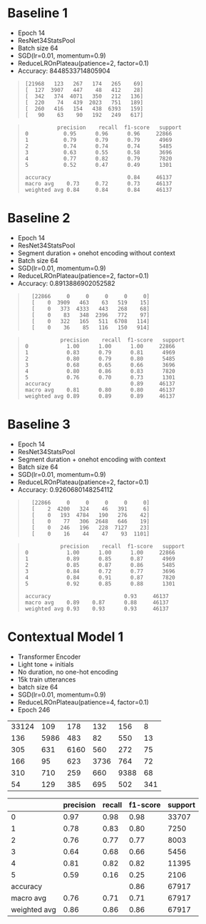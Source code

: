 # Baseline 1

- Epoch 14
- ResNet34StatsPool
- Batch size 64
- SGD(lr=0.01, momentum=0.9)
- ReduceLROnPlateau(patience=2, factor=0.1)
- Accuracy: 8448533714805904

>     [21968   123   267   174   265    69]
>     [  127  3907   447    48   412    28]
>     [  342   374  4071   350   212   136]
>     [  220    74   439  2023   751   189]
>     [  260   416   154   438  6393   159]
>     [   90    63    90   192   249   617]

>               precision    recall  f1-score   support
>     0           0.95      0.96      0.96     22866
>     1           0.79      0.79      0.79      4969
>     2           0.74      0.74      0.74      5485
>     3           0.63      0.55      0.58      3696
>     4           0.77      0.82      0.79      7820
>     5           0.52      0.47      0.49      1301
>
>     accuracy                        0.84     46137
>     macro avg    0.73     0.72      0.73     46137
>     weighted avg 0.84     0.84      0.84     46137

# Baseline 2

- Epoch 14
- ResNet34StatsPool
- Segment duration + onehot encoding without context
- Batch size 64
- SGD(lr=0.01, momentum=0.9)
- ReduceLROnPlateau(patience=2, factor=0.1)
- Accuracy: 0.8913886902052582

>       [22866     0     0     0     0     0]
>       [    0  3909   463    63   519    15]
>       [    0   373  4333   443   268    68]
>       [    0    83   348  2396   772    97]
>       [    0   322   165   511  6708   114]
>       [    0    36    85   116   150   914]

>                precision    recall  f1-score   support
>     0            1.00      1.00      1.00     22866
>     1            0.83      0.79      0.81      4969
>     2            0.80      0.79      0.80      5485
>     3            0.68      0.65      0.66      3696
>     4            0.80      0.86      0.83      7820
>     5            0.76      0.70      0.73      1301
>     accuracy                         0.89     46137
>     macro avg    0.81      0.80      0.80     46137
>     weighted avg 0.89      0.89      0.89     46137

# Baseline 3

- Epoch 14
- ResNet34StatsPool
- Segment duration + onehot encoding with context
- Batch size 64
- SGD(lr=0.01, momentum=0.9)
- ReduceLROnPlateau(patience=2, factor=0.1)
- Accuracy: 0.9260680148254112

>       [22866     0     0     0     0     0]
>       [    2  4200   324    46   391     6]
>       [    0   193  4784   190   276    42]
>       [    0    77   306  2648   646    19]
>       [    0   246   196   228  7127    23]
>       [    0    16    44    47    93  1101]

>                precision    recall  f1-score   support
>     0            1.00      1.00      1.00     22866
>     1            0.89      0.85      0.87      4969
>     2            0.85      0.87      0.86      5485
>     3            0.84      0.72      0.77      3696
>     4            0.84      0.91      0.87      7820
>     5            0.92      0.85      0.88      1301
>
>     accuracy                       0.93     46137
>     macro avg    0.89    0.87      0.88     46137
>     weighted avg 0.93    0.93      0.93     46137

# Contextual Model 1

- Transformer Encoder
- Light tone + initials
- No duration, no one-hot encoding
- 15k train utterances
- batch size 64
- SGD(lr=0.01, momentum=0.9)
- ReduceLROnPlateau(patience=4, factor=0.1)
- Epoch 246

|||||||
|---|---|---|---|---|---|
| 33124 |  109 |  178 |  132 |  156 |   8 |
|   136 | 5986 |  483 |   82 |  550 |  13 |
|   305 |  631 | 6160 |  560 |  272 |  75 |
|   166 |   95 |  623 | 3736 |  764 |  72 |
|   310 |  710 |  259 |  660 | 9388 |  68 |
|    54 |  129 |  385 |  695 |  502 | 341 |

| | precision |  recall | f1-score | support |
|---|---|---|---|---|
| 0 | 0.97 | 0.98 | 0.98 | 33707 |
| 1 | 0.78 | 0.83 | 0.80 |  7250 |
| 2 | 0.76 | 0.77 | 0.77 |  8003 |
| 3 | 0.64 | 0.68 | 0.66 |  5456 |
| 4 | 0.81 | 0.82 | 0.82 | 11395 |
| 5 | 0.59 | 0.16 | 0.25 |  2106 |
|accuracy     |      |      | 0.86 | 67917 |
|macro avg    | 0.76 | 0.71 | 0.71 | 67917 |
|weighted avg | 0.86 | 0.86 | 0.86 | 67917 |